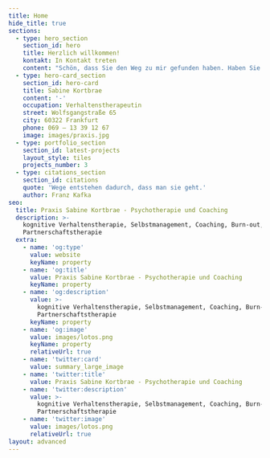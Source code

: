 ```yaml
---
title: Home
hide_title: true
sections:
  - type: hero_section
    section_id: hero
    title: Herzlich willkommen!
    kontakt: In Kontakt treten
    content: "Schön, dass Sie den Weg zu mir gefunden haben. Haben Sie das Gefühl, einer Herausforderung nicht gewachsen zu sein und denken Sie deshalb über professionelle Hilfe bzw. eine Therapie nach?\_Vielleicht kann ich Ihnen helfen.\n\nIn schwierigen persönlichen und sozialen Lebenssituationen geraten wir manchmal an unsere Grenzen und wissen alleine nicht weiter. Ich sehe meine Aufgabe darin, Sie in einer solchen Lebensphase fundiert zu unterstützen und gemeinsam mit Ihnen konkrete und nachhaltige Lösungen für Ihre Situation zu erarbeiten. Denn nicht immer liegt bei persönlichen Problemen oder sozialen Schwierigkeiten eine behandlungsbedürftige Erkrankung vor. Hin und wieder braucht es einfach nur einen objektiven Gesprächspartner, um alternative Denkansätze und neue Handlungsmuster zu erarbeiten. \n\nIch würde Sie gerne kennen lernen, um mit Ihnen Ihre Fragen und Sorgen zu beraten und Sie auf einem neuen Weg zu unterstützen.\n"    
  - type: hero-card_section
    section_id: hero-card
    title: Sabine Kortbrae
    content: '-'
    occupation: Verhaltenstherapeutin
    street: Wolfsgangstraße 65
    city: 60322 Frankfurt
    phone: 069 – 13 39 12 67
    image: images/praxis.jpg
  - type: portfolio_section
    section_id: latest-projects
    layout_style: tiles
    projects_number: 3
  - type: citations_section
    section_id: citations
    quote: 'Wege entstehen dadurch, dass man sie geht.'
    author: Franz Kafka
seo:
  title: Praxis Sabine Kortbrae - Psychotherapie und Coaching
  description: >-
    kognitive Verhaltenstherapie, Selbstmanagement, Coaching, Burn-out,
    Partnerschaftstherapie
  extra:
    - name: 'og:type'
      value: website
      keyName: property
    - name: 'og:title'
      value: Praxis Sabine Kortbrae - Psychotherapie und Coaching
      keyName: property
    - name: 'og:description'
      value: >-
        kognitive Verhaltenstherapie, Selbstmanagement, Coaching, Burn-out,
        Partnerschaftstherapie
      keyName: property
    - name: 'og:image'
      value: images/lotos.png
      keyName: property
      relativeUrl: true
    - name: 'twitter:card'
      value: summary_large_image
    - name: 'twitter:title'
      value: Praxis Sabine Kortbrae - Psychotherapie und Coaching
    - name: 'twitter:description'
      value: >-
        kognitive Verhaltenstherapie, Selbstmanagement, Coaching, Burn-out,
        Partnerschaftstherapie
    - name: 'twitter:image'
      value: images/lotos.png
      relativeUrl: true
layout: advanced
---
```


